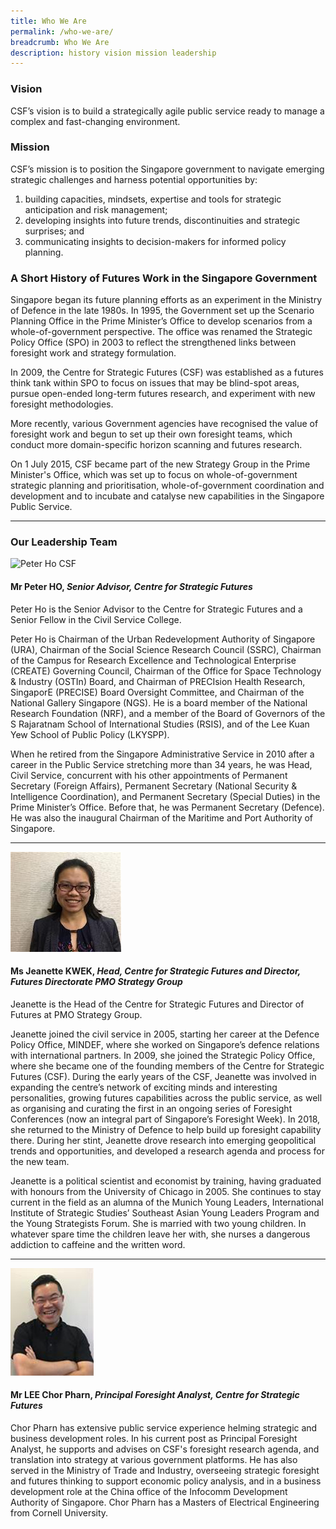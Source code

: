 ```yaml
---
title: Who We Are
permalink: /who-we-are/
breadcrumb: Who We Are
description: history vision mission leadership
---
```

### **Vision**

CSF’s vision is to build a strategically agile public service ready to manage a complex and fast-changing environment.



### **Mission**

CSF’s mission is to position the Singapore government to navigate emerging strategic challenges and harness potential opportunities by:
1. building capacities, mindsets, expertise and tools for strategic anticipation and risk management;
2. developing insights into future trends, discontinuities and strategic surprises; and
3. communicating insights to decision-makers for informed policy planning.

### **A Short History of Futures Work in the Singapore Government**

Singapore began its future planning efforts as an experiment in the Ministry of Defence in the late 1980s. In 1995, the Government set up the Scenario Planning Office in the Prime Minister’s Office to develop scenarios from a whole-of-government perspective. The office was renamed the Strategic Policy Office (SPO) in 2003 to reflect the strengthened links between foresight work and strategy formulation.

In 2009, the Centre for Strategic Futures (CSF) was established as a futures think tank within SPO to focus on issues that may be blind-spot areas, pursue open-ended long-term futures research, and experiment with new foresight methodologies.

More recently, various Government agencies have recognised the value of foresight work and begun to set up their own foresight teams, which conduct more domain-specific horizon scanning and futures research.

On 1 July 2015, CSF became part of the new Strategy Group in the Prime Minister's Office, which was set up to focus on whole-of-government strategic planning and prioritisation, whole-of-government coordination and development and to incubate and catalyse new capabilities in the Singapore Public Service. 

----

### **Our Leadership Team**


<img src="/images/who-we-are/mr-peter-ho.png" style="max-width: 180px; max-height: 270px;" alt="Peter Ho CSF">

#### **Mr Peter HO,** *Senior Advisor, Centre for Strategic Futures*

Peter Ho is the Senior Advisor to the Centre for Strategic Futures and a Senior Fellow in the Civil Service College. 

Peter Ho is Chairman of the Urban Redevelopment Authority of Singapore (URA), Chairman of the Social Science Research Council (SSRC), Chairman of the Campus for Research Excellence and Technological Enterprise (CREATE) Governing Council, Chairman of the Office for Space Technology &amp; Industry (OSTIn) Board, and Chairman of PRECIsion Health Research, SingaporE (PRECISE) Board Oversight Committee, and Chairman of the National Gallery Singapore (NGS). He is a board member of the National Research Foundation (NRF), and a member of the Board of Governors of the S Rajaratnam School of International Studies (RSIS), and of the Lee Kuan Yew School of Public Policy (LKYSPP). 

When he retired from the Singapore Administrative Service in 2010 after a career in the Public Service stretching more than 34 years, he was Head, Civil Service, concurrent with his other appointments of Permanent Secretary (Foreign Affairs), Permanent Secretary (National Security &amp; Intelligence Coordination), and Permanent Secretary (Special Duties) in the Prime Minister’s Office. Before that, he was Permanent Secretary (Defence). He was also the inaugural Chairman of the Maritime and Port Authority of Singapore.

----
<img src="/images/who-we-are/jk.jpg" style="max-width: 180px; max-height: 270px;" alt="Jeanette Kwek CSF">

#### **Ms Jeanette KWEK,** *Head, Centre for Strategic Futures and  Director, Futures Directorate PMO Strategy Group*

Jeanette is the Head of the Centre for Strategic Futures and Director of Futures at PMO Strategy Group. 

Jeanette joined the civil service in 2005, starting her career at the Defence Policy Office, MINDEF, where she worked on Singapore’s defence relations with international partners. In 2009, she joined the Strategic Policy Office, where she became one of the founding members of the Centre for Strategic Futures (CSF). During the early years of the CSF, Jeanette was involved in expanding the centre’s network of exciting minds and interesting personalities, growing futures capabilities across the public service, as well as organising and curating the first in an ongoing series of Foresight Conferences (now an integral part of Singapore’s Foresight Week). In 2018, she returned to the Ministry of Defence to help build up foresight capability there. During her stint, Jeanette drove research into emerging geopolitical trends and opportunities, and developed a research agenda and process for the new team. 

Jeanette is a political scientist and economist by training, having graduated with honours from the University of Chicago in 2005. She continues to stay current in the field as an alumna of the Munich Young Leaders, International Institute of Strategic Studies’ Southeast Asian Young Leaders Program and the Young Strategists Forum. She is married with two young children. In whatever spare time the children leave her with, she nurses a dangerous addiction to caffeine and the written word. 

----

<img src="/images/who-we-are/lcp.jpg" style="max-width: 180px; max-height: 270px;" alt="Lee Chor Pharn CSF">

#### **Mr LEE Chor Pharn,** *Principal Foresight Analyst, Centre for Strategic Futures*

Chor Pharn has extensive public service experience helming strategic and business development roles. In his current post as Principal Foresight Analyst, he supports and advises on CSF's foresight research agenda, and translation into strategy at various government platforms. He has also served in the Ministry of Trade and Industry, overseeing strategic foresight and futures thinking to support economic policy analysis, and in a business development role at the China office of the Infocomm Development Authority of Singapore. Chor Pharn has a Masters of Electrical Engineering from Cornell University.